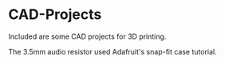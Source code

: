 # CAD-Projects

Included are some CAD projects for 3D printing.



The 3.5mm audio resistor used Adafruit's snap-fit case tutorial.
